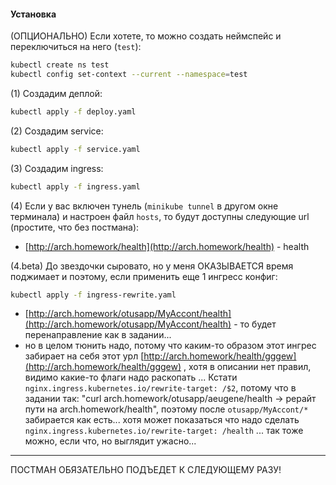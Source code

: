 #### Установка

(ОПЦИОНАЛЬНО) Если хотете, то можно создать неймспейс и переключиться на него (`test`):

```bash
kubectl create ns test
kubectl config set-context --current --namespace=test
```

(1) Создадим деплой:

```bash
kubectl apply -f deploy.yaml
```

(2) Создадим service:

```bash
kubectl apply -f service.yaml
```

(3) Создадим ingress:

```bash
kubectl apply -f ingress.yaml
```

(4) Если у вас включен тунель (`minikube tunnel` в другом окне терминала) и настроен файл `hosts`, то будут доступны следующие url (простите, что без постмана):

- [http://arch.homework/health](http://arch.homework/health) - health

(4.beta) До звездочки сыровато, но у меня ОКАЗЫВАЕТСЯ время поджимает и поэтому, если применить еще 1 ингресс конфиг:

```bash
kubectl apply -f ingress-rewrite.yaml
```

- [http://arch.homework/otusapp/MyAccont/health](http://arch.homework/otusapp/MyAccont/health) - то будет перенаправление как в задании...
- но в целом тюнить надо, потому что каким-то образом этот ингрес забирает на себя этот урл [http://arch.homework/health/gggew](http://arch.homework/health/gggew) , хотя в описании нет правил, видимо какие-то флаги надо раскопать ... Кстати `nginx.ingress.kubernetes.io/rewrite-target: /$2`, потому что в задании так: "curl arch.homework/otusapp/aeugene/health -> рерайт пути на arch.homework/health", поэтому после `otusapp/MyAccont/*` забирается как есть... хотя может показаться что надо сделать `nginx.ingress.kubernetes.io/rewrite-target: /health` ... так тоже можно, если что, но выглядит ужасно...

---

ПОСТМАН ОБЯЗАТЕЛЬНО ПОДЪЕДЕТ К СЛЕДУЮЩЕМУ РАЗУ!

